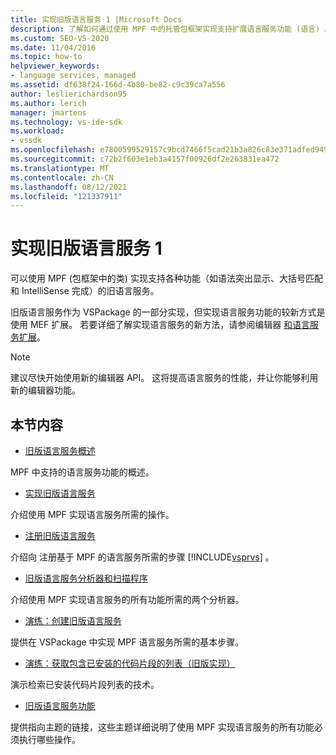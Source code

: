 ```yaml
---
title: 实现旧版语言服务 1 |Microsoft Docs
description: 了解如何通过使用 MPF 中的托管包框架实现支持扩展语言服务功能 (语言) 。 第 1 部分（第 2 部分）。
ms.custom: SEO-VS-2020
ms.date: 11/04/2016
ms.topic: how-to
helpviewer_keywords:
- language services, managed
ms.assetid: df638f24-166d-4b80-be82-c9c39ca7a556
author: leslierichardson95
ms.author: lerich
manager: jmartens
ms.technology: vs-ide-sdk
ms.workload:
- vssdk
ms.openlocfilehash: e7800599529157c9bcd7466f5cad21b3a826c83e371adfed9496b8b6135eca32
ms.sourcegitcommit: c72b2f603e1eb3a4157f00926df2e263831ea472
ms.translationtype: MT
ms.contentlocale: zh-CN
ms.lasthandoff: 08/12/2021
ms.locfileid: "121337911"
---
```

# <a name="implementing-a-legacy-language-service-1"></a>实现旧版语言服务 1
可以使用 MPF (包框架中的类) 实现支持各种功能（如语法突出显示、大括号匹配和 IntelliSense 完成）的旧语言服务。

 旧版语言服务作为 VSPackage 的一部分实现，但实现语言服务功能的较新方式是使用 MEF 扩展。 若要详细了解实现语言服务的新方法，请参阅编辑器 [和语言服务扩展](../../extensibility/editor-and-language-service-extensions.md)。

> [!NOTE]
> 建议尽快开始使用新的编辑器 API。 这将提高语言服务的性能，并让你能够利用新的编辑器功能。

## <a name="in-this-section"></a>本节内容
- [旧版语言服务概述](../../extensibility/internals/legacy-language-service-overview.md)

 MPF 中支持的语言服务功能的概述。

- [实现旧版语言服务](../../extensibility/internals/implementing-a-legacy-language-service2.md)

 介绍使用 MPF 实现语言服务所需的操作。

- [注册旧版语言服务](../../extensibility/internals/registering-a-legacy-language-service1.md)

 介绍向 注册基于 MPF 的语言服务所需的步骤 [!INCLUDE[vsprvs](../../code-quality/includes/vsprvs_md.md)] 。

- [旧版语言服务分析器和扫描程序](../../extensibility/internals/legacy-language-service-parser-and-scanner.md)

 介绍使用 MPF 实现语言服务的所有功能所需的两个分析器。

- [演练：创建旧版语言服务](../../extensibility/internals/walkthrough-creating-a-legacy-language-service.md)

 提供在 VSPackage 中实现 MPF 语言服务所需的基本步骤。

- [演练：获取包含已安装的代码片段的列表（旧版实现）](../../extensibility/internals/walkthrough-getting-a-list-of-installed-code-snippets-legacy-implementation.md)

 演示检索已安装代码片段列表的技术。

- [旧版语言服务功能](../../extensibility/internals/legacy-language-service-features1.md)

 提供指向主题的链接，这些主题详细说明了使用 MPF 实现语言服务的所有功能必须执行哪些操作。
